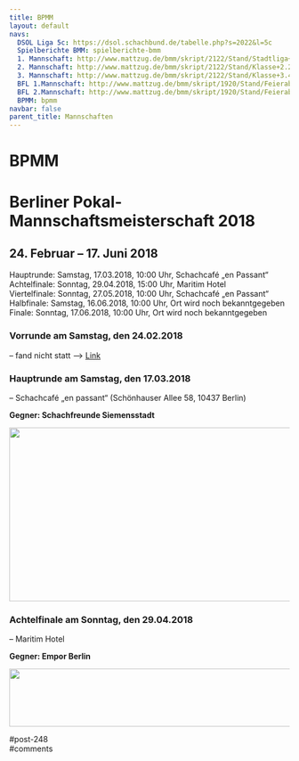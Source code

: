 ```yaml
---
title: BPMM 
layout: default
navs:
  DSOL Liga 5c: https://dsol.schachbund.de/tabelle.php?s=2022&l=5c
  Spielberichte BMM: spielberichte-bmm
  1. Mannschaft: http://www.mattzug.de/bmm/skript/2122/Stand/Stadtliga+B/runde=9/menu=knoeppe/
  2. Mannschaft: http://www.mattzug.de/bmm/skript/2122/Stand/Klasse+2.2/runde=9/menu=knoeppe/
  3. Mannschaft: http://www.mattzug.de/bmm/skript/2122/Stand/Klasse+3.4/runde=9/menu=knoeppe/
  BFL 1.Mannschaft: http://www.mattzug.de/bmm/skript/1920/Stand/Feierabendliga+B/runde=9/menu=knoeppe/
  BFL 2.Mannschaft: http://www.mattzug.de/bmm/skript/1920/Stand/Feierabendliga+C/runde=9/menu=knoeppe/
  BPMM: bpmm
navbar: false
parent_title: Mannschaften
---
```

<div class="post-248 page type-page status-publish hentry" id="post-248">
<h1 class="entry-title">BPMM</h1>
<div class="entry-content">
<h1>Berliner Pokal-Mannschaftsmeisterschaft 2018</h1>
<h2>24. Februar – 17. Juni 2018</h2>
<p>Hauptrunde: Samstag, 17.03.2018, 10:00 Uhr, Schachcafé „en Passant“<br/>
Achtelfinale: Sonntag, 29.04.2018, 15:00 Uhr, Maritim Hotel<br/>
Viertelfinale: Sonntag, 27.05.2018, 10:00 Uhr, Schachcafé „en Passant“<br/>
Halbfinale: Samstag, 16.06.2018, 10:00 Uhr, Ort wird noch bekanntgegeben<br/>
Finale: Sonntag, 17.06.2018, 10:00 Uhr, Ort wird noch bekanntgegeben</p>
<h3 class="heading3" id="a2">Vorrunde am Samstag, den 24.02.2018</h3>
<p>– fand nicht statt –&gt; <a class="link" href="https://www.berlinerschachverband.de/entry/bpmm-2018-1-anmeldephase-abgeschlossen.html" rel="noopener" target="_blank" title='Externe Adresse "http://www.berlinerschachverband.de/entry/bpmm-2016-verlaengerte-anmeldefrist-bis-zum-2802.html" aufrufen'>Link</a></p>
<h3>Hauptrunde am Samstag, den 17.03.2018</h3>
<p><b class="contentbold"></b> – Schachcafé „en passant“ (Schönhauser Allee 58, 10437 Berlin)</p>
<p><strong>Gegner: Schachfreunde Siemensstadt</strong></p>
<p><a href="http://www.narva-schach.de/wordpress/wp-content/uploads/2018/03/Screenshot_2018-03-17-19-17-39.png"><img alt="" class="aligncenter size-full wp-image-3887" height="312" loading="lazy" sizes="(max-width: 2124px) 100vw, 2124px" src="http://www.narva-schach.de/wordpress/wp-content/uploads/2018/03/Screenshot_2018-03-17-19-17-39.png" srcset="https://www.narva-schach.de/wordpress/wp-content/uploads/2018/03/Screenshot_2018-03-17-19-17-39.png 2124w, https://www.narva-schach.de/wordpress/wp-content/uploads/2018/03/Screenshot_2018-03-17-19-17-39-300x44.png 300w, https://www.narva-schach.de/wordpress/wp-content/uploads/2018/03/Screenshot_2018-03-17-19-17-39-768x113.png 768w, https://www.narva-schach.de/wordpress/wp-content/uploads/2018/03/Screenshot_2018-03-17-19-17-39-1024x150.png 1024w" width="2124"/></a></p>
<h3>Achtelfinale am Sonntag, den 29.04.2018</h3>
<p><b class="contentbold"></b> – Maritim Hotel</p>
<p><strong>Gegner: Empor Berlin<br/>
</strong></p>
<p><a href="http://www.narva-schach.de/wordpress/wp-content/uploads/2018/05/narva-pokal.jpg"><img alt="" class="aligncenter size-full wp-image-4117" height="104" loading="lazy" sizes="(max-width: 554px) 100vw, 554px" src="http://www.narva-schach.de/wordpress/wp-content/uploads/2018/05/narva-pokal.jpg" srcset="https://www.narva-schach.de/wordpress/wp-content/uploads/2018/05/narva-pokal.jpg 554w, https://www.narva-schach.de/wordpress/wp-content/uploads/2018/05/narva-pokal-300x56.jpg 300w" width="554"/></a></p>
</div><!-- .entry-content -->
</div> #post-248 
<div id="comments">
</div> #comments 
